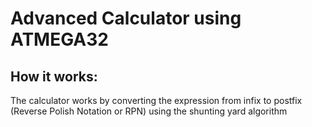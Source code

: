 # Advanced Calculator using ATMEGA32
## How it works: 
The calculator works by converting the expression from infix to postfix (Reverse Polish Notation or RPN) using the shunting yard algorithm
